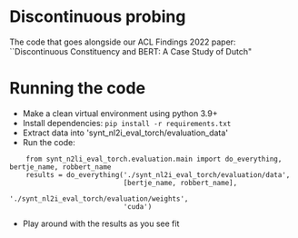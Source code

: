 # Discontinuous probing

The code that goes alongside our ACL Findings 2022 paper:
    ``Discontinuous Constituency and BERT: A Case Study of Dutch"
    
   
# Running the code
* Make a clean virtual environment using python 3.9+
* Install dependencies: `pip install -r requirements.txt`
* Extract data into 'synt_nl2i_eval_torch/evaluation_data'
* Run the code:
```
    from synt_n2li_eval_torch.evaluation.main import do_everything, bertje_name, robbert_name
    results = do_everything('./synt_nl2i_eval_torch/evaluation/data',
                            [bertje_name, robbert_name],
                            './synt_nl2i_eval_torch/evaluation/weights',
                            'cuda')
```
* Play around with the results as you see fit
